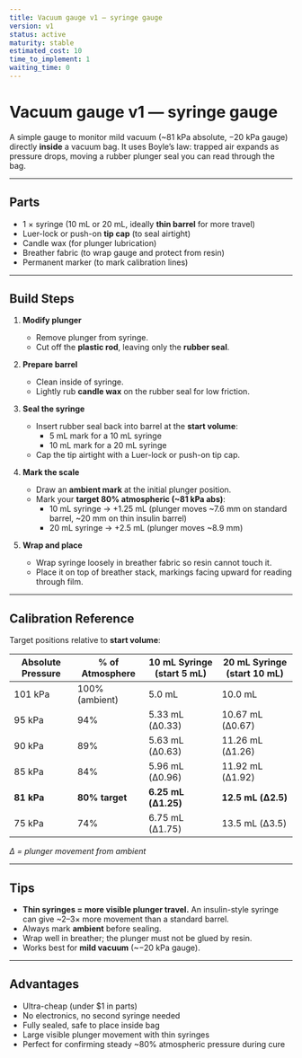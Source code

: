 ```yaml
---
title: Vacuum gauge v1 — syringe gauge
version: v1
status: active
maturity: stable
estimated_cost: 10
time_to_implement: 1
waiting_time: 0
---
```

# Vacuum gauge v1 — syringe gauge

A simple gauge to monitor mild vacuum (~81 kPa absolute, −20 kPa gauge) directly **inside** a vacuum bag.
It uses Boyle’s law: trapped air expands as pressure drops, moving a rubber plunger seal you can read through the bag.

---

## Parts
- 1 × syringe (10 mL or 20 mL, ideally **thin barrel** for more travel)
- Luer-lock or push-on **tip cap** (to seal airtight)
- Candle wax (for plunger lubrication)
- Breather fabric (to wrap gauge and protect from resin)
- Permanent marker (to mark calibration lines)

---

## Build Steps
1. **Modify plunger**
   - Remove plunger from syringe.
   - Cut off the **plastic rod**, leaving only the **rubber seal**.

2. **Prepare barrel**
   - Clean inside of syringe.
   - Lightly rub **candle wax** on the rubber seal for low friction.

3. **Seal the syringe**
   - Insert rubber seal back into barrel at the **start volume**:
     - 5 mL mark for a 10 mL syringe
     - 10 mL mark for a 20 mL syringe
   - Cap the tip airtight with a Luer-lock or push-on tip cap.

4. **Mark the scale**
   - Draw an **ambient mark** at the initial plunger position.
   - Mark your **target 80% atmospheric (~81 kPa abs)**:
     - 10 mL syringe → +1.25 mL (plunger moves ~7.6 mm on standard barrel, ~20 mm on thin insulin barrel)
     - 20 mL syringe → +2.5 mL (plunger moves ~8.9 mm)

5. **Wrap and place**
   - Wrap syringe loosely in breather fabric so resin cannot touch it.
   - Place it on top of breather stack, markings facing upward for reading through film.

---

## Calibration Reference
Target positions relative to **start volume**:

| Absolute Pressure | % of Atmosphere | 10 mL Syringe (start 5 mL) | 20 mL Syringe (start 10 mL) |
|-------------------|-----------------|----------------------------|-----------------------------|
| 101 kPa           | 100% (ambient)  | 5.0 mL                     | 10.0 mL                     |
| 95 kPa            | 94%             | 5.33 mL (Δ0.33)            | 10.67 mL (Δ0.67)            |
| 90 kPa            | 89%             | 5.63 mL (Δ0.63)            | 11.26 mL (Δ1.26)            |
| 85 kPa            | 84%             | 5.96 mL (Δ0.96)            | 11.92 mL (Δ1.92)            |
| **81 kPa**        | **80% target**  | **6.25 mL (Δ1.25)**        | **12.5 mL (Δ2.5)**          |
| 75 kPa            | 74%             | 6.75 mL (Δ1.75)            | 13.5 mL (Δ3.5)              |

*Δ = plunger movement from ambient*

---

## Tips
- **Thin syringes = more visible plunger travel.** An insulin-style syringe can give ~2–3× more movement than a standard barrel.
- Always mark **ambient** before sealing.
- Wrap well in breather; the plunger must not be glued by resin.
- Works best for **mild vacuum** (~−20 kPa gauge).

---

## Advantages
- Ultra-cheap (under $1 in parts)
- No electronics, no second syringe needed
- Fully sealed, safe to place inside bag
- Large visible plunger movement with thin syringes
- Perfect for confirming steady ~80% atmospheric pressure during cure
